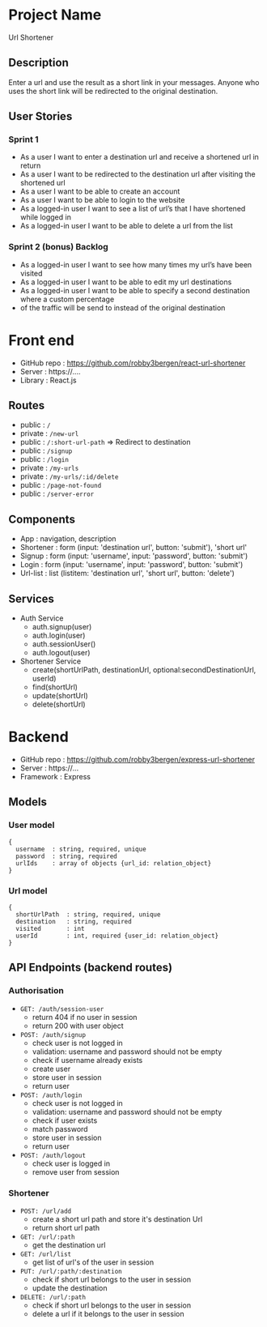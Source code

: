 # Project Name
Url Shortener

## Description
Enter a url and use the result as a short link in your messages. Anyone who uses the short link will be redirected to the original destination.

## User Stories

### Sprint 1
- As a user I want to enter a destination url and receive a shortened url in return
- As a user I want to be redirected to the destination url after visiting the shortened url
- As a user I want to be able to create an account
- As a user I want to be able to login to the website
- As a logged-in user I want to see a list of url’s that I have shortened while logged in
- As a logged-in user I want to be able to delete a url from the list

### Sprint 2 (bonus) Backlog

- As a logged-in user I want to see how many times my url’s have been visited
- As a logged-in user I want to be able to edit my url destinations
- As a logged-in user I want to be able to specify a second destination where a custom percentage
- of the traffic will be send to instead of the original destination


# Front end

- GitHub repo : https://github.com/robby3bergen/react-url-shortener
- Server      : https://....
- Library     : React.js

## Routes

- public  : `/`
- private : `/new-url`
- public  : `/:short-url-path` => Redirect to destination
- public  : `/signup`
- public  : `/login`
- private : `/my-urls`
- private : `/my-urls/:id/delete`
- public  : `/page-not-found`
- public  : `/server-error`

## Components

- App       : navigation, description
- Shortener : form (input: 'destination url', button: 'submit'), 'short url'
- Signup    : form (input: 'username', input: 'password', button: 'submit')
- Login     : form (input: 'username', input: 'password', button: 'submit')
- Url-list  : list (listitem: 'destination url', 'short url', button: 'delete')


## Services
- Auth Service
  - auth.signup(user)
  - auth.login(user)
  - auth.sessionUser()
  - auth.logout(user)
- Shortener Service
  - create(shortUrlPath, destinationUrl, optional:secondDestinationUrl, userId)
  - find(shortUrl)
  - update(shortUrl)
  - delete(shortUrl)


# Backend

- GitHub repo : https://github.com/robby3bergen/express-url-shortener
- Server      : https://...
- Framework   : Express


## Models

### User model
```
{
  username  : string, required, unique
  password  : string, required
  urlIds    : array of objects {url_id: relation_object}
}
```

### Url model
```
{
  shortUrlPath  : string, required, unique
  destination   : string, required
  visited       : int
  userId        : int, required {user_id: relation_object}
}
```


## API Endpoints (backend routes)
### Authorisation
- `GET: /auth/session-user`
  - return 404 if no user in session
  - return 200 with user object
- `POST: /auth/signup`
  - check user is not logged in
  - validation: username and password should not be empty
  - check if username already exists
  - create user
  - store user in session
  - return user
- `POST: /auth/login`
  - check user is not logged in
  - validation: username and password should not be empty
  - check if user exists
  - match password
  - store user in session
  - return user
- `POST: /auth/logout`
  - check user is logged in
  - remove user from session

### Shortener
- `POST: /url/add`
  - create a short url path and store it's destination Url
  - return short url path
- `GET: /url/:path`
  - get the destination url
- `GET: /url/list`
  - get list of url's of the user in session
- `PUT: /url/:path/:destination`
  - check if short url belongs to the user in session
  - update the destination
- `DELETE: /url/:path`
  - check if short url belongs to the user in session
  - delete a url if it belongs to the user in session
